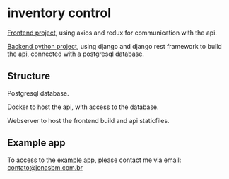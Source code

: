 # inventory control

[Frontend project](backend/README.md), using axios and redux for communication with the api.

[Backend python project](backend/README.md), using django and django rest framework to build the api, connected with a postgresql database.

## Structure

Postgresql database.

Docker to host the api, with access to the database.

Webserver to host the frontend build and api staticfiles.

## Example app

To access to the [example app](https://inventory.calculoengenharia.com.br/), please contact me via email: contato@jonasbm.com.br
